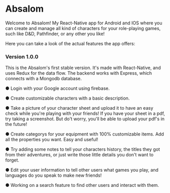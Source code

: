 # Absalom

Welcome to Absalom! My React-Native app for Android and IOS where you can create and manage all kind of characters for your role-playing games, such like D&D, Pathfinder, or any other you like!

Here you can take a look of the actual features the app offers:

### Version 1.0.0

This is the Absalom's first stable version. It's made with React-Native, and uses Redux for the data flow. The backend works with Express, which connects with a Mongodb database.

● Login with your Google account using firebase.

● Create customizable characters with a basic description.

● Take a picture of your character sheet and upload it to have an easy check while you're playing with your friends! If you have your sheet in a pdf, try taking a screenshot. But do't worry, you'll be able to upload your pdf's in the future!

● Create categorys for your equipment with 100% customizable items. Add all the properties you want. Easy and useful!

● Try adding some notes to tell your characters history, the titles they got from their adventures, or just write those little details you don't want to forget.

● Edit your user information to tell other users what games you play, and languages do you speak to make new friends!

● Working on a search feature to find other users and interact with them.
